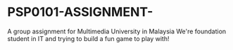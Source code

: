 # PSP0101-ASSIGNMENT-
A group assignment for Multimedia University in Malaysia
We're foundation student in IT and trying to build a fun game to play with!

